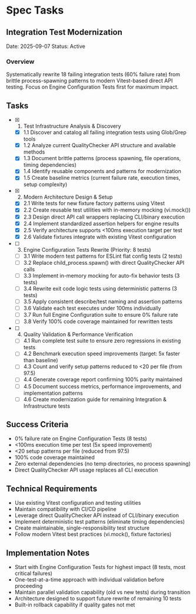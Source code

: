 # Spec Tasks

## Integration Test Modernization

Date: 2025-09-07 Status: Active

### Overview

Systematically rewrite 18 failing integration tests (60% failure rate) from
brittle process-spawning patterns to modern Vitest-based direct API testing.
Focus on Engine Configuration Tests first for maximum impact.

## Tasks

- [x] 1. Test Infrastructure Analysis & Discovery
  - [x] 1.1 Discover and catalog all failing integration tests using Glob/Grep
        tools
  - [x] 1.2 Analyze current QualityChecker API structure and available methods
  - [x] 1.3 Document brittle patterns (process spawning, file operations, timing
        dependencies)
  - [x] 1.4 Identify reusable components and patterns for modernization
  - [x] 1.5 Create baseline metrics (current failure rate, execution times,
        setup complexity)

- [x] 2. Modern Architecture Design & Setup
  - [x] 2.1 Write tests for new fixture factory patterns using Vitest
  - [x] 2.2 Create reusable test utilities with in-memory mocking (vi.mock())
  - [x] 2.3 Design direct API call wrappers replacing CLI/binary execution
  - [x] 2.4 Implement standardized assertion helpers for engine results
  - [x] 2.5 Verify architecture supports <100ms execution target per test
  - [x] 2.6 Validate fixtures integrate with existing Vitest configuration

- [ ] 3. Engine Configuration Tests Rewrite (Priority: 8 tests)
  - [ ] 3.1 Write modern test patterns for ESLint flat config tests (2 tests)
  - [ ] 3.2 Replace child_process.spawn() with direct QualityChecker API calls
  - [ ] 3.3 Implement in-memory mocking for auto-fix behavior tests (3 tests)
  - [ ] 3.4 Rewrite exit code logic tests using deterministic patterns (3 tests)
  - [ ] 3.5 Apply consistent describe/test naming and assertion patterns
  - [ ] 3.6 Validate each test executes under 100ms individually
  - [ ] 3.7 Run full Engine Configuration suite to ensure 0% failure rate
  - [ ] 3.8 Verify 100% code coverage maintained for rewritten tests

- [ ] 4. Quality Validation & Performance Verification
  - [ ] 4.1 Run complete test suite to ensure zero regressions in existing tests
  - [ ] 4.2 Benchmark execution speed improvements (target: 5x faster than
        baseline)
  - [ ] 4.3 Count and verify setup patterns reduced to <20 per file (from 97.5)
  - [ ] 4.4 Generate coverage report confirming 100% parity maintained
  - [ ] 4.5 Document success metrics, performance improvements, and
        implementation patterns
  - [ ] 4.6 Create modernization guide for remaining Integration &
        Infrastructure tests

## Success Criteria

- 0% failure rate on Engine Configuration Tests (8 tests)
- <100ms execution time per test (5x speed improvement)
- <20 setup patterns per file (reduced from 97.5)
- 100% code coverage maintained
- Zero external dependencies (no temp directories, no process spawning)
- Direct QualityChecker API usage replaces all CLI execution

## Technical Requirements

- Use existing Vitest configuration and testing utilities
- Maintain compatibility with CI/CD pipeline
- Leverage direct QualityChecker API instead of CLI/binary execution
- Implement deterministic test patterns (eliminate timing dependencies)
- Create maintainable, single-responsibility test structure
- Follow modern Vitest best practices (vi.mock(), fixture factories)

## Implementation Notes

- Start with Engine Configuration Tests for highest impact (8 tests, most
  critical failures)
- One-test-at-a-time approach with individual validation before proceeding
- Maintain parallel validation capability (old vs new tests) during transition
- Architecture designed to support future rewrite of remaining 10 tests
- Built-in rollback capability if quality gates not met
